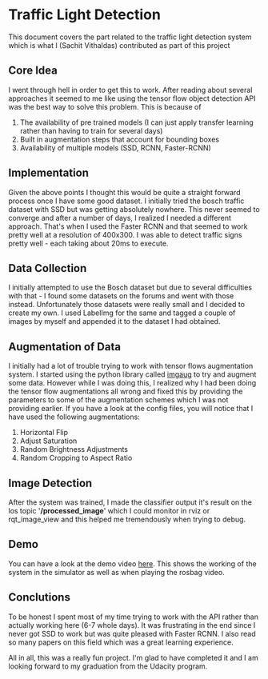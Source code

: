 Traffic Light Detection
===================


This document covers the part related to the traffic light detection system which is what I (Sachit Vithaldas) contributed as part of this project

Core Idea
-------------

I went through hell in order to get this to work. After reading about several approaches it seemed to me like using the tensor flow object detection API was the best way to solve this problem. This is because of

 1.  The availability of pre trained models (I can just apply transfer learning rather than having to train for several days)
 2.  Built in augmentation steps that account for bounding boxes
 3.  Availability of multiple models (SSD, RCNN, Faster-RCNN)


Implementation
-------------------

Given the above points I thought this would be quite a straight forward process once I have some good dataset. I initially tried the bosch traffic dataset with SSD but was getting absolutely nowhere. This never seemed to converge and after a number of days, I realized I needed a different approach. That's when I used the Faster RCNN and that seemed to work pretty well at a resolution of 400x300. I was able to detect traffic signs pretty well - each taking about 20ms to execute.


Data Collection
-------------------
I initially attempted to use the Bosch dataset but due to several difficulties with that - I found some datasets on the forums and went with those instead. Unfortunately those datasets were really small and I decided to create my own. I used LabelImg for the same and tagged a couple of images by myself and appended it to the dataset I had obtained. 

Augmentation of Data
-------------
I initially had a lot of trouble trying to work with tensor flows augmentation system. I started using the python library called [imgaug](https://github.com/aleju/imgaug) to try and augment some data. However while I was doing this, I realized why I had been doing the tensor flow augmentations all wrong and fixed this by providing the parameters to some of the augmentation schemes which I was not providing earlier. If you have a look at the config files, you will notice that I have used the following augmentations:

 1. Horizontal Flip
 2. Adjust Saturation
 3. Random Brightness Adjustments
 4. Random Cropping to Aspect Ratio

Image Detection
--------------------
After the system was trained, I made the classifier output it's result on the los topic '**/processed_image**' which I could monitor in rviz or rqt_image_view and this helped me tremendously when trying to debug.

Demo
--------------------
You can have a look at the demo video [here](https://youtu.be/AeTWVj-u7h0).  This shows the working of the system in the simulator as well as when playing the rosbag video.

Conclutions
--------------------
To be honest I spent most of my time trying to work with the API rather than actually working here (6-7 whole days). It was frustrating in the end since I never got SSD to work but was quite pleased with Faster RCNN. I also read so many papers on this field which was a great learning experience.

All in all, this was a really fun project. I'm glad to have completed it and I am looking forward to my graduation from the Udacity program.
